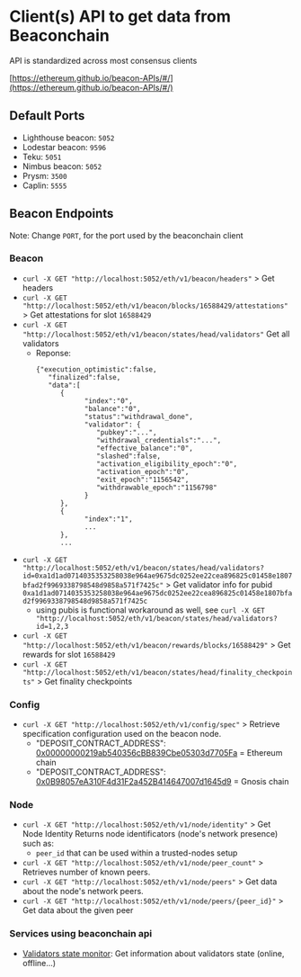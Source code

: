 # Client(s) API to get data from Beaconchain

API is standardized across most consensus clients

[https://ethereum.github.io/beacon-APIs/#/](https://ethereum.github.io/beacon-APIs/#/)

## Default Ports
- Lighthouse beacon: `5052`
- Lodestar beacon: `9596`
- Teku: `5051`
- Nimbus beacon: `5052`
- Prysm: `3500`
- Caplin: `5555`

## Beacon Endpoints
Note: Change `PORT`, for the port used by the beaconchain client

### Beacon
- `curl -X GET "http://localhost:5052/eth/v1/beacon/headers"` > Get headers
- `curl -X GET "http://localhost:5052/eth/v1/beacon/blocks/16588429/attestations"` > Get attestations for slot `16588429`
- `curl -X GET "http://localhost:5052/eth/v1/beacon/states/head/validators"` Get all validators
   - Reponse:
      ```
      {"execution_optimistic":false,
         "finalized":false,
         "data":[
            {
                  "index":"0",
                  "balance":"0",
                  "status":"withdrawal_done",
                  "validator": {
                     "pubkey":"...",
                     "withdrawal_credentials":"...",
                     "effective_balance":"0",
                     "slashed":false,
                     "activation_eligibility_epoch":"0",
                     "activation_epoch":"0",
                     "exit_epoch":"1156542",
                     "withdrawable_epoch":"1156798"
                  }
            },
            {
                  "index":"1",
                  ...
            },
            ...
      ```
- `curl -X GET "http://localhost:5052/eth/v1/beacon/states/head/validators?id=0xa1d1ad0714035353258038e964ae9675dc0252ee22cea896825c01458e1807bfad2f9969338798548d9858a571f7425c"` > Get validator info for pubid `0xa1d1ad0714035353258038e964ae9675dc0252ee22cea896825c01458e1807bfad2f9969338798548d9858a571f7425c`
   - using pubis is functional workaround as well, see `curl -X GET "http://localhost:5052/eth/v1/beacon/states/head/validators?id=1,2,3`
- `curl -X GET "http://localhost:5052/eth/v1/beacon/rewards/blocks/16588429"` > Get rewards for slot `16588429`
- `curl -X GET "http://localhost:5052/eth/v1/beacon/states/head/finality_checkpoints"` > Get finality checkpoints

### Config
- `curl -X GET "http://localhost:5052/eth/v1/config/spec"` > Retrieve specification configuration used on the beacon node.
   - "DEPOSIT_CONTRACT_ADDRESS": [0x00000000219ab540356cBB839Cbe05303d7705Fa](https://etherscan.io/address/0x00000000219ab540356cbb839cbe05303d7705fa) = Ethereum chain
   - "DEPOSIT_CONTRACT_ADDRESS": [0x0B98057eA310F4d31F2a452B414647007d1645d9](https://gnosisscan.io/address/0x0b98057ea310f4d31f2a452b414647007d1645d9) = Gnosis chain

### Node
- `curl -X GET "http://localhost:5052/eth/v1/node/identity"` > Get Node Identity
Returns node identificators (node's network presence) such as:
   - `peer_id` that can be used within a trusted-nodes setup
- `curl -X GET "http://localhost:5052/eth/v1/node/peer_count"` > Retrieves number of known peers.
- `curl -X GET "http://localhost:5052/eth/v1/node/peers"` > Get data about the node's network peers.
- `curl -X GET "http://localhost:5052/eth/v1/node/peers/{peer_id}"` > Get data about the given peer


### Services using beaconchain api
- [Validators state monitor](https://github.com/Stakers-space/staking-scripts/tree/main/monitor/validators_state): Get information about validators state (online, offline...)